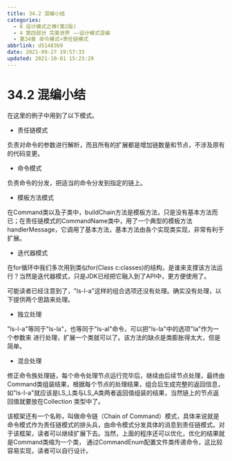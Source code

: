 ```yaml
---
title: 34.2 混编小结
categories:
  - 8 设计模式之禅(第2版)
  - 4 第四部分 完美世界 ——设计模式混编
  - 第34章 命令模式+责任链模式
abbrlink: d51483b9
date: 2021-09-27 19:57:33
updated: 2021-10-01 15:23:29
---
```

# 34.2 混编小结
在这里的例子中用到了以下模式。
- 责任链模式

负责对命令的参数进行解析，而且所有的扩展都是增加链数量和节点，不涉及原有的代码变更。
- 命令模式

负责命令的分发，把适当的命令分发到指定的链上。
- 模板方法模式

在Command类以及子类中，buildChain方法是模板方法，只是没有基本方法而已；在责任链模式的CommandName类中，用了一个典型的模板方法handlerMessage，它调用了基本方法，基本方法由各个实现类实现，非常有利于扩展。

- 迭代器模式

在for循环中我们多次用到类似for(Class c:classes)的结构，是谁来支撑该方法运行？当然是迭代器模式，只是JDK已经把它融入到了API中，更方便使用了。

可能读者已经注意到了，"ls-l-a"这样的组合选项还没有处理。确实没有处理，以下提供两个思路来处理。
- 独立处理

"ls-l-a"等同于"ls-la"，也等同于"ls-al"命令，可以把"ls-la"中的选项"la"作为一个参数来 进行处理，扩展一个类就可以了。该方法的缺点是类膨胀得太大，但是简单。
- 混合处理

修正命令族处理链，每个命令处理节点运行完毕后，继续由后续节点处理，最终由Command类组装结果，根据每个节点的处理结果，组合后生成完整的返回信息，如"ls-l-a"就应该是LS_L类与LS_A类两者返回值组装的结果，当然链上的节点返回值就要放在Collection 类型中了。

该框架还有一个名称，叫做命令链（Chain of Command）模式，具体来说就是命令模式作为责任链模式的排头兵，由命令模式分发具体的消息到责任链模式。对于该框架，读者可以继续扩展下去。当然，上面的程序还可以优化，优化的结果就是Command类缩为一个类， 通过CommandEnum配置文件类传递命令，这比较容易实现，读者可以自行设计。
